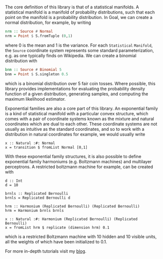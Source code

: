 The core definition of this library is that of a statistical manifolds. A
statistical manifold is a manifold of probability distributions, such that
each point on the manifold is a probability distribution. In Goal, we can
create a normal distribution, for example, by writing

```haskell
nrm :: Source # Normal
nrm = Point $ S.fromTuple (0,1)
```
where 0 is the mean and 1 is the variance. For each `Statistical` `Manifold`,
the `Source` coordinate system represents some standard parameterization, e.g.
as one typically finds on Wikipedia. We can create a binomial distribution with
```haskell
bnm :: Source # Binomial 5
bnm = Point $ S.singleton 0.5
```
which is a binomial distribution over 5 fair coin tosses. Where possible, this
library provides implementations for evaluating the probability density function
of a given distribution, generating samples, and computing the maximum
likelihood estimator.

Exponential families are also a core part of this library. An exponential
family is a kind of statistical manifold with a particular convex structure,
which comes with a pair of coordinate systems known as the mixture and
natural coordinates which are dual to each other. These coordinate systems
are not usually as intuitive as the standard coordinates, and so to work
with a distribution in natural coordinates for example, we would usually
write

    x :: Natural :#: Normal
    x = transition $ fromList Normal [0,1]

With these exponential family structures, it is also possible to define
exponential family harmoniums (e.g. Boltzmann machines) and multilayer
perceptrons. A restricted boltzmann machine for example, can be created with

    d :: Int
    d = 10

    brnls :: Replicated Bernoulli
    brnls = Replicated Bernoulli d

    hrm :: Harmonium (Replicated Bernoulli) (Replicated Bernoulli)
    hrm = Harmonium brnls brnls

    x :: Natural :#: Harmonium (Replicated Bernoulli) (Replicated Bernoulli)
    x = fromList hrm $ replicate (dimension hrm) 0.1

which is a restricted Boltzmann machine with 10 hidden and 10 visible units,
all the weights of which have been initialized to 0.1.

For more in-depth tutorials visit my
[blog](https://sacha-sokoloski.gitlab.io/website/pages/blog.html).

